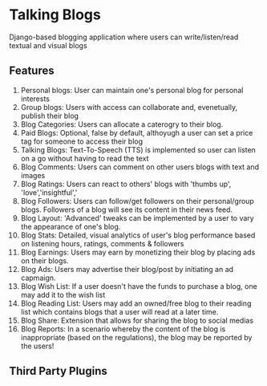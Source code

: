 # Talking Blogs
Django-based blogging application where users can write/listen/read textual and visual blogs


## Features

1. Personal blogs: User can maintain one's personal blog for personal interests
2. Group blogs: Users with access can collaborate and, evenetually, publish their blog 
3. Blog Categories: Users can allocate a caterogry to their blog. 
4. Paid Blogs: Optional, false by default, althoyugh a user can set a price tag for someone to access their blog
5. Talking Blogs: Text-To-Speech (TTS) is implemented so user can listen on a go without having to read the text
6. Blog Comments: Users can comment on other users blogs with text and images
7. Blog Ratings: Users can react to others' blogs with 'thumbs up', 'love','insightful','
8. Blog Followers: Users can follow/get followers on their personal/group blogs. Followers of a blog will see its content in their news feed.
9. Blog Layout: 'Advanced' tweaks can be implemented by a user to vary the appearance of one's blog. 
10. Blog Stats: Detailed, visual analytics of user's blog performance based on listening hours, ratings, comments & followers
11. Blog Earnings: Users may earn by monetizing their blog by placing ads on their blogs.
12. Blog Ads: Users may advertise their blog/post by initiating an ad capmaign.
13. Blog Wish List: If a user doesn't have the funds to purchase a blog, one may add it to the wish list
14. Blog Reading List: Users may add an owned/free blog to their reading list which contains blogs that a user will read at a later time. 
15. Blog Share: Extension that allows for sharing the blog to social medias
16. Blog Reports: In a scenario whereby the content of the blog is inappropriate (based on the regulations), the blog may be reported by the users!

## Third Party Plugins


